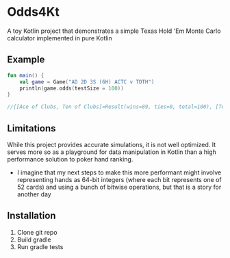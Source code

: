 # Odds4Kt
A toy Kotlin project that demonstrates a simple Texas Hold 'Em Monte Carlo calculator implemented in pure Kotlin

## Example
```kotlin
fun main() {
    val game = Game("AD 2D 3S (6H) ACTC v TDTH")
    println(game.odds(testSize = 100))
}

//{[Ace of Clubs, Ten of Clubs]=Result(wins=89, ties=0, total=100), [Ten of Diamonds, Ten of Hearts]=Result(wins=11, ties=0, total=100)}
```

## Limitations
While this project provides accurate simulations, it is not well optimized. It serves more so as a playground for data manipulation in Kotlin than a high performance solution to poker hand ranking.
- I imagine that my next steps to make this more performant might involve representing hands as 64-bit integers (where each bit represents one of 52 cards) and using a bunch of bitwise operations, but that is a story for another day

## Installation
1. Clone git repo
2. Build gradle
3. Run gradle tests